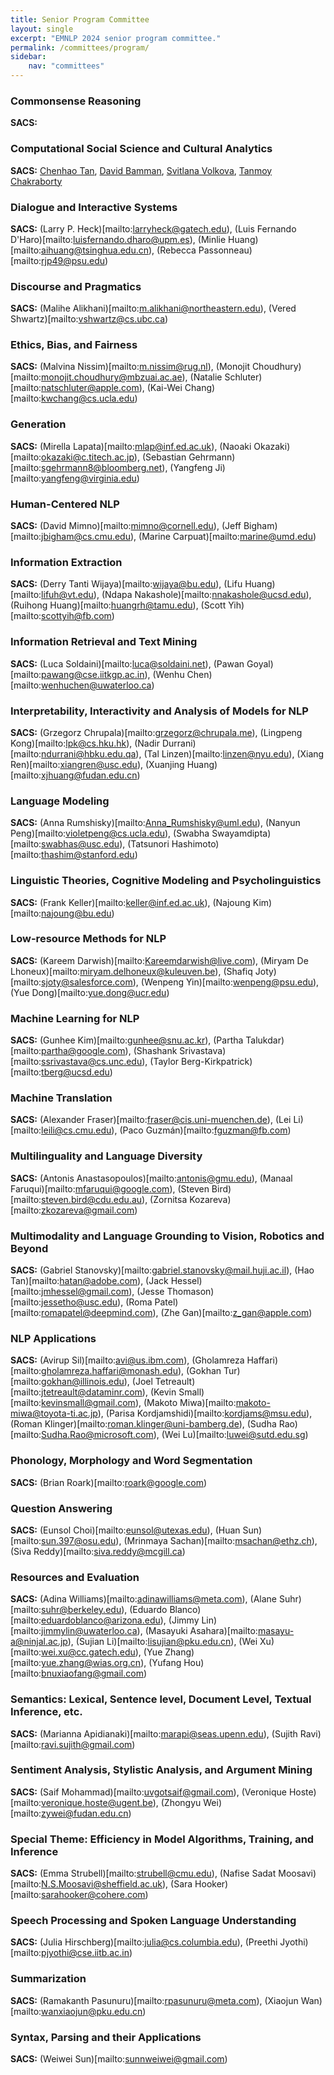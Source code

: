 ```yaml
---
title: Senior Program Committee
layout: single
excerpt: "EMNLP 2024 senior program committee."
permalink: /committees/program/
sidebar:
    nav: "committees"
---
```



### Commonsense Reasoning
**SACS:**

### Computational Social Science and Cultural Analytics
**SACS:** [Chenhao Tan](mailto:chenhao@uchicago.edu), [David Bamman](mailto:dbamman@berkeley.edu), [Svitlana Volkova](mailto:svolkova@aptima.com), [Tanmoy Chakraborty](mailto:chak.tanmoy.iit@gmail.com)

### Dialogue and Interactive Systems
**SACS:** (Larry P. Heck)[mailto:larryheck@gatech.edu), (Luis Fernando D'Haro)[mailto:luisfernando.dharo@upm.es), (Minlie Huang)[mailto:aihuang@tsinghua.edu.cn), (Rebecca Passonneau)[mailto:rjp49@psu.edu)

### Discourse and Pragmatics
**SACS:** (Malihe Alikhani)[mailto:m.alikhani@northeastern.edu), (Vered Shwartz)[mailto:vshwartz@cs.ubc.ca)

### Ethics, Bias, and Fairness
**SACS:** (Malvina Nissim)[mailto:m.nissim@rug.nl), (Monojit Choudhury)[mailto:monojit.choudhury@mbzuai.ac.ae), (Natalie Schluter)[mailto:natschluter@apple.com), (Kai-Wei Chang)[mailto:kwchang@cs.ucla.edu)

### Generation
**SACS:** (Mirella Lapata)[mailto:mlap@inf.ed.ac.uk), (Naoaki Okazaki)[mailto:okazaki@c.titech.ac.jp), (Sebastian Gehrmann)[mailto:sgehrmann8@bloomberg.net), (Yangfeng Ji)[mailto:yangfeng@virginia.edu)

### Human-Centered NLP
**SACS:** (David Mimno)[mailto:mimno@cornell.edu), (Jeff Bigham)[mailto:jbigham@cs.cmu.edu), (Marine Carpuat)[mailto:marine@umd.edu)

### Information Extraction
**SACS:** (Derry Tanti Wijaya)[mailto:wijaya@bu.edu), (Lifu Huang)[mailto:lifuh@vt.edu), (Ndapa Nakashole)[mailto:nnakashole@ucsd.edu), (Ruihong Huang)[mailto:huangrh@tamu.edu), (Scott Yih)[mailto:scottyih@fb.com)

### Information Retrieval and Text Mining
**SACS:** (Luca Soldaini)[mailto:luca@soldaini.net), (Pawan Goyal)[mailto:pawang@cse.iitkgp.ac.in), (Wenhu Chen)[mailto:wenhuchen@uwaterloo.ca)

### Interpretability, Interactivity and Analysis of Models for NLP
**SACS:** (Grzegorz Chrupala)[mailto:grzegorz@chrupala.me), (Lingpeng Kong)[mailto:lpk@cs.hku.hk), (Nadir Durrani)[mailto:ndurrani@hbku.edu.qa), (Tal Linzen)[mailto:linzen@nyu.edu), (Xiang Ren)[mailto:xiangren@usc.edu), (Xuanjing Huang)[mailto:xjhuang@fudan.edu.cn)

### Language Modeling
**SACS:** (Anna Rumshisky)[mailto:Anna_Rumshisky@uml.edu), (Nanyun Peng)[mailto:violetpeng@cs.ucla.edu), (Swabha Swayamdipta)[mailto:swabhas@usc.edu), (Tatsunori Hashimoto)[mailto:thashim@stanford.edu)

### Linguistic Theories, Cognitive Modeling and Psycholinguistics
**SACS:** (Frank Keller)[mailto:keller@inf.ed.ac.uk), (Najoung Kim)[mailto:najoung@bu.edu)

### Low-resource Methods for NLP
**SACS:** (Kareem Darwish)[mailto:Kareemdarwish@live.com), (Miryam De Lhoneux)[mailto:miryam.delhoneux@kuleuven.be), (Shafiq Joty)[mailto:sjoty@salesforce.com), (Wenpeng Yin)[mailto:wenpeng@psu.edu), (Yue Dong)[mailto:yue.dong@ucr.edu)

### Machine Learning for NLP
**SACS:** (Gunhee Kim)[mailto:gunhee@snu.ac.kr), (Partha Talukdar)[mailto:partha@google.com), (Shashank Srivastava)[mailto:ssrivastava@cs.unc.edu), (Taylor Berg-Kirkpatrick)[mailto:tberg@ucsd.edu)

### Machine Translation
**SACS:** (Alexander Fraser)[mailto:fraser@cis.uni-muenchen.de), (Lei Li)[mailto:leili@cs.cmu.edu), (Paco Guzmán)[mailto:fguzman@fb.com)

### Multilinguality and Language Diversity
**SACS:** (Antonis Anastasopoulos)[mailto:antonis@gmu.edu), (Manaal Faruqui)[mailto:mfaruqui@google.com), (Steven Bird)[mailto:steven.bird@cdu.edu.au), (Zornitsa Kozareva)[mailto:zkozareva@gmail.com)

### Multimodality and Language Grounding to Vision, Robotics and Beyond
**SACS:** (Gabriel Stanovsky)[mailto:gabriel.stanovsky@mail.huji.ac.il), (Hao Tan)[mailto:hatan@adobe.com), (Jack Hessel)[mailto:jmhessel@gmail.com), (Jesse Thomason)[mailto:jessetho@usc.edu), (Roma Patel)[mailto:romapatel@deepmind.com), (Zhe Gan)[mailto:z_gan@apple.com)

### NLP Applications
**SACS:** (Avirup Sil)[mailto:avi@us.ibm.com), (Gholamreza Haffari)[mailto:gholamreza.haffari@monash.edu), (Gokhan Tur)[mailto:gokhan@illinois.edu), (Joel Tetreault)[mailto:jtetreault@dataminr.com), (Kevin Small)[mailto:kevinsmall@gmail.com), (Makoto Miwa)[mailto:makoto-miwa@toyota-ti.ac.jp), (Parisa Kordjamshidi)[mailto:kordjams@msu.edu), (Roman Klinger)[mailto:roman.klinger@uni-bamberg.de), (Sudha Rao)[mailto:Sudha.Rao@microsoft.com), (Wei Lu)[mailto:luwei@sutd.edu.sg)

### Phonology, Morphology and Word Segmentation
**SACS:** (Brian Roark)[mailto:roark@google.com)

### Question Answering
**SACS:** (Eunsol Choi)[mailto:eunsol@utexas.edu), (Huan Sun)[mailto:sun.397@osu.edu), (Mrinmaya Sachan)[mailto:msachan@ethz.ch), (Siva Reddy)[mailto:siva.reddy@mcgill.ca)

### Resources and Evaluation
**SACS:** (Adina Williams)[mailto:adinawilliams@meta.com), (Alane Suhr)[mailto:suhr@berkeley.edu), (Eduardo Blanco)[mailto:eduardoblanco@arizona.edu), (Jimmy Lin)[mailto:jimmylin@uwaterloo.ca), (Masayuki Asahara)[mailto:masayu-a@ninjal.ac.jp), (Sujian Li)[mailto:lisujian@pku.edu.cn), (Wei Xu)[mailto:wei.xu@cc.gatech.edu), (Yue Zhang)[mailto:yue.zhang@wias.org.cn), (Yufang Hou)[mailto:bnuxiaofang@gmail.com)

### Semantics: Lexical, Sentence level, Document Level, Textual Inference, etc.
**SACS:** (Marianna Apidianaki)[mailto:marapi@seas.upenn.edu), (Sujith Ravi)[mailto:ravi.sujith@gmail.com)

### Sentiment Analysis, Stylistic Analysis, and Argument Mining
**SACS:** (Saif Mohammad)[mailto:uvgotsaif@gmail.com), (Veronique Hoste)[mailto:veronique.hoste@ugent.be), (Zhongyu Wei)[mailto:zywei@fudan.edu.cn)

### Special Theme: Efficiency in Model Algorithms, Training, and Inference
**SACS:** (Emma Strubell)[mailto:strubell@cmu.edu), (Nafise Sadat Moosavi)[mailto:N.S.Moosavi@sheffield.ac.uk), (Sara Hooker)[mailto:sarahooker@cohere.com)

### Speech Processing and Spoken Language Understanding
**SACS:** (Julia Hirschberg)[mailto:julia@cs.columbia.edu), (Preethi Jyothi)[mailto:pjyothi@cse.iitb.ac.in)

### Summarization
**SACS:** (Ramakanth Pasunuru)[mailto:rpasunuru@meta.com), (Xiaojun Wan)[mailto:wanxiaojun@pku.edu.cn)

### Syntax, Parsing and their Applications
**SACS:** (Weiwei Sun)[mailto:sunnweiwei@gmail.com)